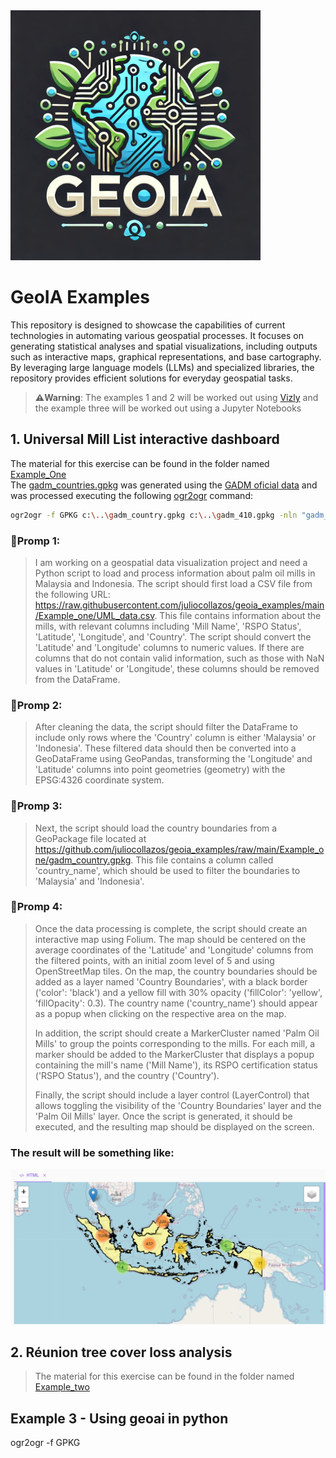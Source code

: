 <img src="./Data/logo.png" alt="Logo" width="400"/>

# GeoIA Examples
This repository is designed to showcase the capabilities of current technologies in automating various geospatial 
processes. It focuses on generating statistical analyses and spatial visualizations, including outputs such as 
interactive maps, graphical representations, and base cartography. By leveraging large language models (LLMs) and 
specialized libraries, the repository provides efficient solutions for everyday geospatial tasks.
> **⚠️Warning**:
> The examples 1 and 2 will be worked out using [Vizly](https://vizly.fyi/app) 
> and the example three will be worked out using a Jupyter Notebooks

## 1. Universal Mill List interactive dashboard
The material for this exercise can be found in the folder named [Example_One](./Example_one) <br>
The [gadm_countries.gpkg](./Example_one/gadm_countries.gpkg) was generated using the [GADM oficial data](https://gadm.org/download_world.html) and was processed executing the following [ogr2ogr](https://gdal.org/programs/ogr2ogr.html) command:
```bash
ogr2ogr -f GPKG c:\..\gadm_country.gpkg c:\..\gadm_410.gpkg -nln "gadm_country" -nlt MULTIPOLYGON -dialect sqlite -sql "SELECT NAME_0 AS country_name, ST_SimplifyPreserveTopology(ST_Union(geom),0.05) AS geom FROM gadm_410 GROUP BY country_name" -explodecollections
```
### **🚨Promp 1:**
> I am working on a geospatial data visualization project and need a Python script to load and process information 
> about palm oil mills in Malaysia and Indonesia. The script should first load a CSV file from the following 
> URL: https://raw.githubusercontent.com/juliocollazos/geoia_examples/main/Example_one/UML_data.csv. 
> This file contains information about the mills, with relevant columns including 'Mill Name', 'RSPO Status', 
> 'Latitude', 'Longitude', and 'Country'. The script should convert the 'Latitude' and 'Longitude' 
> columns to numeric values. If there are columns that do not contain valid information, such as those with 
> NaN values in 'Latitude' or 'Longitude', these columns should be removed from the DataFrame.
### **🚨Promp 2:**
>After cleaning the data, the script should filter the DataFrame to include only rows where the 'Country' column 
> is either 'Malaysia' or 'Indonesia'. These filtered data should then be converted into a GeoDataFrame using 
> GeoPandas, transforming the 'Longitude' and 'Latitude' columns into point geometries (geometry) with the 
> EPSG:4326 coordinate system.
### **🚨Promp 3:**
>Next, the script should load the country boundaries from a GeoPackage file located 
> at https://github.com/juliocollazos/geoia_examples/raw/main/Example_one/gadm_country.gpkg. 
> This file contains a column called 'country_name', which should be used to filter the boundaries to 'Malaysia' 
> and 'Indonesia'. 
### **🚨Promp 4:**
> Once the data processing is complete, the script should create an interactive map using Folium. 
> The map should be centered on the average coordinates of the 'Latitude' and 'Longitude' columns from the 
> filtered points, with an initial zoom level of 5 and using OpenStreetMap tiles. On the map, the country boundaries 
> should be added as a layer named 'Country Boundaries', with a black border ('color': 'black') and a yellow fill 
> with 30% opacity ('fillColor': 'yellow', 'fillOpacity': 0.3). The country name ('country_name') should appear as a 
> popup when clicking on the respective area on the map.
>
> In addition, the script should create a MarkerCluster named 'Palm Oil Mills' to group the points corresponding 
> to the mills. For each mill, a marker should be added to the MarkerCluster that displays a popup containing 
> the mill's name ('Mill Name'), its RSPO certification status ('RSPO Status'), and the country ('Country').
>
> Finally, the script should include a layer control (LayerControl) that allows toggling the visibility of the 
> 'Country Boundaries' layer and the 'Palm Oil Mills' layer. Once the script is generated, it should be executed, 
> and the resulting map should be displayed on the screen.

### The result will be something like:
<img src="./Data/Ejemplo1.png" alt="Ejemplo1" width="800"/>

## 2. Réunion tree cover loss analysis
> The material for this exercise can be found in the folder named [Example_two](./Example_two)


## Example 3 - Using geoai in python
ogr2ogr -f GPKG 
